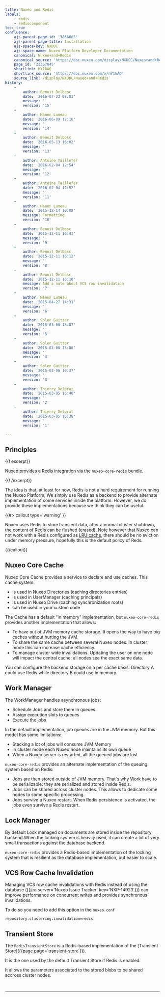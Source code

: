 ```yaml
---
title: Nuxeo and Redis
labels:
    - redis
    - rediscomponent
toc: true
confluence:
    ajs-parent-page-id: '3866685'
    ajs-parent-page-title: Installation
    ajs-space-key: NXDOC
    ajs-space-name: Nuxeo Platform Developer Documentation
    canonical: Nuxeo+and+Redis
    canonical_source: 'https://doc.nuxeo.com/display/NXDOC/Nuxeo+and+Redis'
    page_id: '23367045'
    shortlink: hY1kAQ
    shortlink_source: 'https://doc.nuxeo.com/x/hY1kAQ'
    source_link: /display/NXDOC/Nuxeo+and+Redis
history:
    - 
        author: Benoit Delbosc
        date: '2016-07-22 08:03'
        message: ''
        version: '15'
    - 
        author: Manon Lumeau
        date: '2016-06-09 12:18'
        message: ''
        version: '14'
    - 
        author: Benoit Delbosc
        date: '2016-05-13 16:02'
        message: ''
        version: '13'
    - 
        author: Antoine Taillefer
        date: '2016-02-04 12:54'
        message: ''
        version: '12'
    - 
        author: Antoine Taillefer
        date: '2016-02-04 12:52'
        message: ''
        version: '11'
    - 
        author: Manon Lumeau
        date: '2015-12-14 10:09'
        message: Formatting
        version: '10'
    - 
        author: Benoit Delbosc
        date: '2015-12-11 16:43'
        message: ''
        version: '9'
    - 
        author: Benoit Delbosc
        date: '2015-12-11 16:12'
        message: ''
        version: '8'
    - 
        author: Benoit Delbosc
        date: '2015-12-11 16:10'
        message: Add a note about VCS row invalidation
        version: '7'
    - 
        author: Manon Lumeau
        date: '2015-04-27 14:31'
        message: ''
        version: '6'
    - 
        author: Solen Guitter
        date: '2015-03-06 13:07'
        message: ''
        version: '5'
    - 
        author: Solen Guitter
        date: '2015-03-06 13:06'
        message: ''
        version: '4'
    - 
        author: Solen Guitter
        date: '2015-03-06 10:37'
        message: ''
        version: '3'
    - 
        author: Thierry Delprat
        date: '2015-03-05 16:40'
        message: ''
        version: '2'
    - 
        author: Thierry Delprat
        date: '2015-03-05 16:38'
        message: ''
        version: '1'

---
```

## Principles

{{! excerpt}}

Nuxeo provides a Redis integration via the `nuxeo-core-redis` bundle.

{{! /excerpt}}

The idea is that, at least for now, Redis is not a hard requirement for running the Nuxeo Platform; We simply use Redis as a backend to provide alternate implementation of some services inside the platform. However, we do provide these implementations because we think they can be useful.

{{#> callout type='warning' }}

Nuxeo uses Redis to store transient data, after a normal cluster shutdown, the content of Redis can be flushed (erased). Note however that Nuxeo can not work with a Redis configured as [LRU cache](http://redis.io/topics/lru-cache), there should be no eviction under memory pressure, hopefully this is the default policy of Reds.

{{/callout}}

## Nuxeo Core Cache

Nuxeo Core Cache provides a service to declare and use caches. This cache system:

*   is used in Nuxeo Directories (caching directories entries)
*   is used in UserManager (caching principals)
*   is used in Nuxeo Drive (caching synchronization roots)
*   can be used in your custom code&nbsp;

The Cache has a default "in memory" implementation, but `nuxeo-core-redis` provides another implementation that allows:

*   To have out of JVM memory cache storage.
    It opens the way to have big caches without hurting the JVM.
*   To share the same cache between several Nuxeo nodes.
    In cluster mode this can increase cache efficiency.
*   To manage cluster wide invalidations.
    Updating the user on one node will impact the central cache: all nodes see the exact same data.

You can configure the backend storage on a per cache basis:&nbsp;Directory A could use Redis while directory B could use in memory.

## Work Manager

The WorkManager handles asynchronous jobs:

*   Schedule Jobs and store them in queues
*   Assign execution slots to queues&nbsp;
*   Execute the jobs

In the default implementation, job queues are in the JVM memory. But this model has some limitations:

*   Stacking a lot of jobs will consume JVM Memory
*   In cluster mode each Nuxeo node maintains its own queue
*   When a Nuxeo server is restarted, all the queued jobs are lost

`nuxeo-core-redis` provides an alternate implementation of the queuing system based on Redis:

*   Jobs are then stored outside of JVM memory.
    That's why Work have to be serializable: they are serialized and stored inside Redis.
*   Jobs can be shared across cluster nodes.
    This allows to dedicate some nodes to some specific processing.
*   Jobs survive a Nuxeo restart.
    When Redis persistence is activated, the jobs even survive a Redis restart.

## Lock Manager

By default Lock managed on documents are stored inside the repository backend.When the locking system is heavily used, it can create a lot of very small transactions against the database backend.

`nuxeo-core-redis` provides a Redis-based implementation of the locking system that is resilient as the database implementation, but easier to scale.

## VCS Row Cache Invalidation

Managing VCS row cache invalidations with Redis instead of using the database ({{jira server='Nuxeo Issue Tracker' key='NXP-14923'}}) can improve performance on concurrent writes and provides synchronous invalidations.

To do so you need to add this option in the&nbsp;`nuxeo.conf`

```
repository.clustering.invalidation=redis
```

## Transient Store

The `RedisTransientStore`&nbsp;is a Redis-based implementation of the [Transient Store]({{page page='transient-store'}}).

It is the one used by the default Transient Store if Redis is enabled.

It allows the parameters associated to the stored blobs to be shared accross cluster nodes.

&nbsp;

* * *